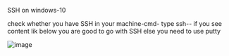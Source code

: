 SSH on windows-10

check whether you have SSH in your machine-cmd- type ssh-- if you see content lik below you are good to go with SSH else you need to use putty

![image](https://user-images.githubusercontent.com/107784718/212467442-7c867359-42e4-432a-a78c-6aaa855c3bfd.png)
